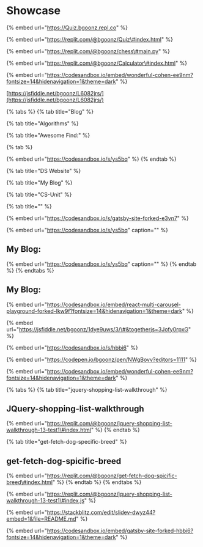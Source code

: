 # Showcase

{% embed url="https://Quiz.bgoonz.repl.co" %}

{% embed url="https://replit.com/@bgoonz/Quiz\#index.html" %}



{% embed url="https://replit.com/@bgoonz/chess\#main.py" %}



{% embed url="https://replit.com/@bgoonz/Calculator\#index.html" %}



{% embed url="https://codesandbox.io/embed/wonderful-cohen-ee9nm?fontsize=14&hidenavigation=1&theme=dark" %}



[https://jsfiddle.net/bgoonz/L6082jrs/](https://jsfiddle.net/bgoonz/L6082jrs/)



{% tabs %}
{% tab title="Blog" %}

{% tab title="Algorithms" %}

{% tab title="Awesome Find:" %}

{% tab %}


{% embed url="https://codesandbox.io/s/ys5bq" %}
{% endtab %}

{% tab title="DS Website" %}

{% tab title="My Blog" %}

{% tab title="CS-Unit" %}

{% tab title="" %}


{% embed url="https://codesandbox.io/s/gatsby-site-forked-e3vn7" %}







{% embed url="https://codesandbox.io/s/ys5bq" caption="" %}

## My Blog:

{% embed url="https://codesandbox.io/s/ys5bq" caption="" %}
{% endtab %}
{% endtabs %}

## My Blog:



{% embed url="https://codesandbox.io/embed/react-multi-carousel-playground-forked-lkw9f?fontsize=14&hidenavigation=1&theme=dark" %}



{% embed url="https://jsfiddle.net/bgoonz/1dye9uws/3/\#&togetherjs=3Jofy0rpxG" %}





{% embed url="https://codesandbox.io/s/hbbi6" %}

{% embed url="https://codepen.io/bgoonz/pen/NWgBovv?editors=1111" %}

{% embed url="https://codesandbox.io/embed/wonderful-cohen-ee9nm?fontsize=14&hidenavigation=1&theme=dark" %}



{% tabs %}
{% tab title="jquery-shopping-list-walkthrough" %}
## JQuery-shopping-list-walkthrough

{% embed url="https://replit.com/@bgoonz/jquery-shopping-list-walkthrough-13-test1\#index.html" %}
{% endtab %}

{% tab title="get-fetch-dog-specific-breed" %}
## get-fetch-dog-spicific-breed

{% embed url="https://replit.com/@bgoonz/get-fetch-dog-spicific-breed\#index.html" %}
{% endtab %}
{% endtabs %}

{% embed url="https://replit.com/@bgoonz/jquery-shopping-list-walkthrough-13-test1\#index.js" %}

{% embed url="https://stackblitz.com/edit/slidev-dwyz44?embed=1&file=README.md" %}





{% embed url="https://codesandbox.io/embed/gatsby-site-forked-hbbi6?fontsize=14&hidenavigation=1&theme=dark" %}









